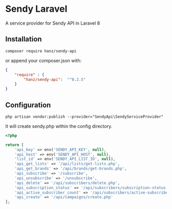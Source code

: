 # Sendy Laravel
 A service provider for Sendy API in Laravel 8

## Installation
```shell
composer require hanz/sendy-api
```
or append your composer.json with:

```json
{
    "require" : {
        "hanz/sendy-api":  "^0.2.5"
    }
}
```

## Configuration
```shell
php artisan vendor:publish --provider="SendyApi\SendyServiceProvider"
```

It will create sendy.php within the config directory.

```php
<?php

return [
    'api_key' => env('SENDY_API_KEY', null),
    'api_host' => env('SENDY_API_HOST', null),
    'list_id' => env('SENDY_API_LIST_ID', null),
    'api_get_lists' => '/api/lists/get-lists.php',
    'api_get_brands' => '/api/brands/get-brands.php',
    'api_subscribe' => '/subscribe',
    'api_unsubscribe' => '/unsubscribe',
    'api_delete' => '/api/subscribers/delete.php',
    'api_subscription_status' => '/api/subscribers/subscription-status.php',
    'api_active_subscriber_count' => '/api/subscribers/active-subscriber-count.php',
    'api_create' => '/api/campaigns/create.php'
];
```

